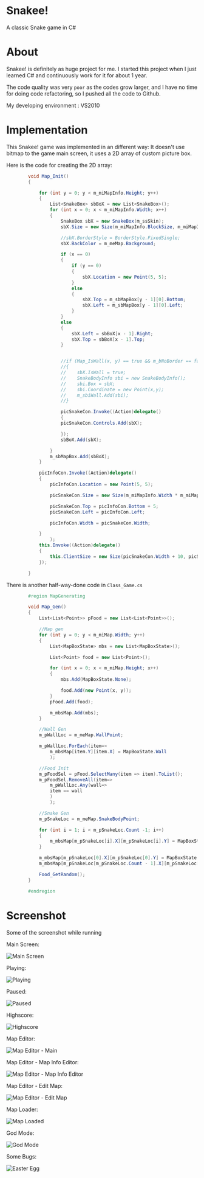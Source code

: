 Snakee!
==========
A classic Snake game in C#

About
=========
Snakee! is definitely as huge project for me. I started this project when I just learned C# and continuously work for it for about 1 year.

The code quality was very `poor` as the codes grow larger, and I have no time for doing code refactoring, so I pushed all the code to Github.

My developing environment : VS2010


Implementation
==============
This Snakee! game was implemented in an different way: It doesn't use bitmap to the game main screen, it uses a 2D array of custom picture box.

Here is the code for creating the 2D array:

```csharp
        void Map_Init()
        {

            for (int y = 0; y < m_miMapInfo.Height; y++)
            {
                List<SnakeBox> sbBoX = new List<SnakeBox>();
                for (int x = 0; x < m_miMapInfo.Width; x++)
                {
                    SnakeBox sbX = new SnakeBox(m_ssSkin);
                    sbX.Size = new Size(m_miMapInfo.BlockSize, m_miMapInfo.BlockSize);

                    //sbX.BorderStyle = BorderStyle.FixedSingle;
                    sbX.BackColor = m_meMap.Background;

                    if (x == 0)
                    {
                        if (y == 0)
                        {
                            sbX.Location = new Point(5, 5);
                        }
                        else
                        {
                            sbX.Top = m_sbMapBox[y - 1][0].Bottom;
                            sbX.Left = m_sbMapBox[y - 1][0].Left;
                        }
                    }
                    else
                    {
                        sbX.Left = sbBoX[x - 1].Right;
                        sbX.Top = sbBoX[x - 1].Top;
                    }


                    //if (Map_IsWall(x, y) == true && m_bNoBorder == false)
                    //{
                    //    sbX.IsWall = true;
                    //    SnakeBodyInfo sbi = new SnakeBodyInfo();
                    //    sbi.Box = sbX;
                    //    sbi.Coordinate = new Point(x,y);
                    //    m_sbiWall.Add(sbi);
                    //}

                    picSnakeCon.Invoke((Action)delegate()
                    {
                    picSnakeCon.Controls.Add(sbX);

                    });
                    sbBoX.Add(sbX);

                }
                m_sbMapBox.Add(sbBoX);
            }

            picInfoCon.Invoke((Action)delegate()
            {
                picInfoCon.Location = new Point(5, 5);

                picSnakeCon.Size = new Size(m_miMapInfo.Width * m_miMapInfo.BlockSize + 15, m_miMapInfo.Height * m_miMapInfo.BlockSize + 15);

                picSnakeCon.Top = picInfoCon.Bottom + 5;
                picSnakeCon.Left = picInfoCon.Left;

                picInfoCon.Width = picSnakeCon.Width;

            }
                );
            this.Invoke((Action)delegate()
            { 
                this.ClientSize = new Size(picSnakeCon.Width + 10, picSnakeCon.Height + picInfoCon.Height + 20);
            });

        }
```

There is another half-way-done code in `Class_Game.cs`
```csharp
        #region MapGenerating

        void Map_Gen()
        {
            List<List<Point>> pFood = new List<List<Point>>();

            //Map gen
            for (int y = 0; y < m_miMap.Width; y++)
            {
                List<MapBoxState> mbs = new List<MapBoxState>();

                List<Point> food = new List<Point>();

                for (int x = 0; x < m_miMap.Height; x++)
                {
                    mbs.Add(MapBoxState.None);

                    food.Add(new Point(x, y));
                }
                pFood.Add(food);

                m_mbsMap.Add(mbs);
            }

            //Wall Gen
            m_pWallLoc = m_meMap.WallPoint;

            m_pWallLoc.ForEach(item=>
                m_mbsMap[item.Y][item.X] = MapBoxState.Wall
                );

            //Food Init
            m_pFoodSel = pFood.SelectMany(item => item).ToList();
            m_pFoodSel.RemoveAll(item=>
                m_pWallLoc.Any(wall=>
                item == wall
                )
                );

            //Snake Gen
            m_pSnakeLoc = m_meMap.SnakeBodyPoint;

            for (int i = 1; i < m_pSnakeLoc.Count -1; i++)
            {
                m_mbsMap[m_pSnakeLoc[i].X][m_pSnakeLoc[i].Y] = MapBoxState.Body_DR;
            }

            m_mbsMap[m_pSnakeLoc[0].X][m_pSnakeLoc[0].Y] = MapBoxState.Tail_R;
            m_mbsMap[m_pSnakeLoc[m_pSnakeLoc.Count - 1].X][m_pSnakeLoc[m_pSnakeLoc.Count - 1].Y] = MapBoxState.Head_R;

            Food_GetRandom();
        }

        #endregion
```

Screenshot
===========
Some of the screenshot while running

Main Screen:

![Main Screen](/Screenshots/Main.png "Snakee Main Screen")

Playing:

![Playing](/Screenshots/Play-Main.png "Playing")

Paused:

![Paused](/Screenshots/Play-Main.png "Paused")

Highscore:

![Highscore](/Screenshots/Play-Paused.png "Highscore")

Map Editor:

![Map Editor - Main](/Screenshots/MapEditor-Main.png "Map Editor - Main")

Map Editor - Map Info Editor:

![Map Editor - Map Info Editor](/Screenshots/MapEditor-InfoEditor.png "Map Editor - Info Editor")

Map Editor - Edit Map:

![Map Editor - Edit Map](/Screenshots/MapEditor-Map.png "Map Editor - Edit Map")

Map Loader:

![Map Loaded](/Screenshots/MapLoader.png "Map Loader")

God Mode:

![God Mode](/Screenshots/GodMode.png "God Mode")

Some Bugs:

![Easter Egg](/Screenshots/EasterEgg.png "Easter Egg")
